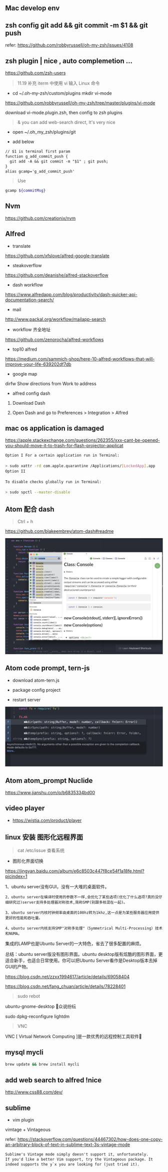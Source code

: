 ## Mac develop env

## zsh config git add && git commit -m $1 && git push

refer: https://github.com/robbyrussell/oh-my-zsh/issues/4108

## zsh plugin | nice , auto complemetion ...

https://github.com/zsh-users

> 11.19 补充 iterm 中使用 vi  输入 Linux 命令

- cd ~/.oh-my-zsh/custom/plugins  mkdir vi-mode

https://github.com/robbyrussell/oh-my-zsh/tree/master/plugins/vi-mode

download vi-mode.plugin.zsh, then config to zsh plugins

> & you can add web-search direct, It's very nice

- open ~/.oh_my_zsh/plugins/git

- add below

```
// $1 is terminal first param
function g_add_commit_push {
  git add -A && git commit -m "$1" ; git push;
}
alias gcamp='g_add_commit_push'
```

> Use

```sh
gcamp ${commitMsg}
```

## Nvm

https://github.com/creationix/nvm


## Alfred

- translate

https://github.com/xfslove/alfred-google-translate



- steakoverflow

https://github.com/deanishe/alfred-stackoverflow

- dash workflow

https://www.alfredapp.com/blog/productivity/dash-quicker-api-documentation-search/

- mail

http://www.packal.org/workflow/mailapp-search

- workflow 齐全地址

https://github.com/zenorocha/alfred-workflows


- top10 alfred

https://medium.com/sammich-shop/here-10-alfred-workflows-that-will-improve-your-life-639202df7db

- google map

dirfw Show directions from Work to address

- alfred config dash

1. Download Dash

2. Open Dash and go to Preferences > Integration > Alfred


## mac os application is damaged

https://apple.stackexchange.com/questions/262355/xxx-cant-be-opened-you-should-move-it-to-trash-for-flash-projector-applicat


```sh
Option I For a certain application run in Terminal:

> sudo xattr -rd com.apple.quarantine /Applications/[LockedApp].app
Option II

To disable checks globally run in Terminal:

> sudo spctl --master-disable

```

## Atom 配合 dash

> Ctrl + h

https://github.com/blakeembrey/atom-dash#readme

![dash_atom](imgs/dash_atom.png)

## Atom code prompt, tern-js

- download atom-tern.js

- package config project

- restart server

![atom_prompt](imgs/atom_prompt.png)

## Atom atom_prompt Nuclide

https://www.jianshu.com/p/b6835334bd00


##  video player
- https://wistia.com/product/player

## linux 安装 图形化远程界面

> cat /etc/issue 查看系统

- 图形化界面切换

https://jingyan.baidu.com/album/e6c8503c447f8ce54f1a18fe.html?picindex=1

1、ubuntu server没有GUI，没有一大堆的桌面软件。

    2、ubuntu server在编译时使用的参数不一样,会优化了某些选项(优化了什么选项?真的没仔细研究过)server支持多处理器对称技术,简称SMP(别跟多核混在一起)。

    3、ubuntu server内核时钟频率由桌面的100hz转为1khz,这一点是为某些服务器应用提供更好的性能和吞吐量。

    4、ubuntu server内核支持SMP"对称多处理"（Symmetrical Multi-Processing）技术和NUMA。
集成的LAMP也是Ubuntu Server的一大特色，省去了很多配置的麻烦。

总结：ubuntu server版没有图形界面。ubuntu desktop版有炫酷的图形界面，更适合新手，也适合日常使用。你可以把Ubuntu Server看作是Desktop版本去掉GUI的产物。

https://blog.csdn.net/zzxx1994617/article/details/69058404

https://blog.csdn.net/fang_chuan/article/details/78228401

> sudo rebot

ubuntu-gnome-desktop 众说纷纭

sudo dpkg-reconfigure lightdm

> VNC

VNC [ Virtual Network Computing ]是一款优秀的远程控制工具软件

## mysql mycli

```sh
brew update && brew install mycli
```

## add web search to alfred !nice

http://www.css88.com/dev/

## sublime

- vim plugin

vimtage + Vintageous

refer: https://stackoverflow.com/questions/44467302/how-does-one-copy-an-arbitrary-block-of-text-in-sublime-text-3s-vintage-mode

```
Sublime's Vintage mode simply doesn't support it, unfortunately.
If you'd like a better Vim support, try the Vintageous package. It indeed supports the y`x you are looking for (just tried it).
```
